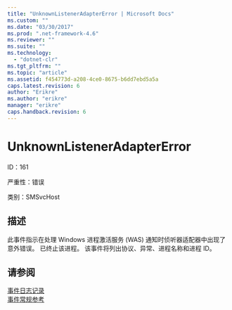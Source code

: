```yaml
---
title: "UnknownListenerAdapterError | Microsoft Docs"
ms.custom: ""
ms.date: "03/30/2017"
ms.prod: ".net-framework-4.6"
ms.reviewer: ""
ms.suite: ""
ms.technology: 
  - "dotnet-clr"
ms.tgt_pltfrm: ""
ms.topic: "article"
ms.assetid: f454773d-a208-4ce0-8675-b6dd7ebd5a5a
caps.latest.revision: 6
author: "Erikre"
ms.author: "erikre"
manager: "erikre"
caps.handback.revision: 6
---
```

# UnknownListenerAdapterError
ID：161  
  
 严重性：错误  
  
 类别：SMSvcHost  
  
## 描述  
 此事件指示在处理 Windows 进程激活服务 \(WAS\) 通知时侦听器适配器中出现了意外错误。  已终止该进程。  该事件将列出协议、异常、进程名称和进程 ID。  
  
## 请参阅  
 [事件日志记录](../../../../../docs/framework/wcf/diagnostics/event-logging/index.md)   
 [事件常规参考](../../../../../docs/framework/wcf/diagnostics/event-logging/events-general-reference.md)